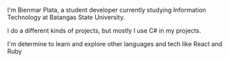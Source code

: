 I'm Bienmar Plata, a student developer currently studying Information Technology at Batangas State University.

I do a different kinds of projects, but mostly I use C# in my projects.

I'm determine to learn and explore other languages and tech like React and Ruby

<!---
mrViking01/mrViking01 is a ✨ special ✨ repository because its `README.md` (this file) appears on your GitHub profile.
You can click the Preview link to take a look at your changes.
--->
